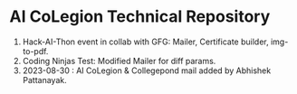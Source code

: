# AI CoLegion Technical Repository

1. Hack-AI-Thon event in collab with GFG: Mailer, Certificate builder, img-to-pdf. 
2. Coding Ninjas Test: Modified Mailer for diff params.
3. 2023-08-30 : AI CoLegion & Collegepond mail added by Abhishek Pattanayak.
